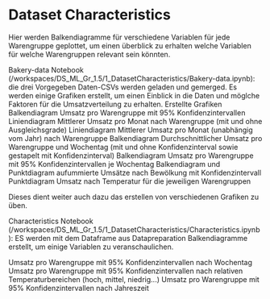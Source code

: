 # Dataset Characteristics

Hier werden Balkendiagramme für verschiedene Variablen für jede Warengruppe geplottet, um einen überblick zu erhalten welche Variablen für welche Warengruppen relevant sein könnten.

Bakery-data Notebook (/workspaces/DS_ML_Gr_1.5/1_DatasetCharacteristics/Bakery-data.ipynb): die drei Vorgegeben Daten-CSVs werden geladen und gemerged. Es werden einige Grafiken erstellt, um einen Einblick in die Daten und möglche Faktoren für die Umsatzverteilung zu erhalten.
Erstellte Grafiken
 Balkendiagram Umsatz pro Warengruppe mit 95% Konfidenzintervallen
 Liniendiagram Mittlerer Umsatz pro Monat nach Warengruppe (mit und ohne Ausgleichsgrade)
 Liniendiagram Mittlerer Umsatz pro Monat (unabhängig vom Jahr) nach Warengruppe
 Balkendiagram Durchschnittlicher Umsatz pro Warengruppe und Wochentag (mit und ohne Konfidenzinterval sowie gestapelt mit Konfidenzinterval)
 Balkendiagram Umsatz pro Warengruppe mit 95% Konfidenzintervallen je Wochentag
 Balkendiagram und Punktdiagram aufummierte Umsätze nach Bewölkung mit Konfidenzintervall
 Punktdiagram Umsatz nach Temperatur für die jeweiligen Warengruppen

 Dieses dient weiter auch dazu das erstellen von verschiedenen Grafiken zu üben.

 Characteristics Notebook (/workspaces/DS_ML_Gr_1.5/1_DatasetCharacteristics/Characteristics.ipynb): ES werden mit dem Dataframe aus Datapreparation Balkendiagramme erstellt, um einige Variablen zu veranschaulichen.

 Umsatz pro Warengruppe mit 95% Konfidenzintervallen nach Wochentag
 Umsatz pro Warengruppe mit 95% Konfidenzintervallen nach relativen Temperaturbereichen (hoch, mittel, niedrig...)
 Umsatz pro Warengruppe mit 95% Konfidenzintervallen nach Jahreszeit

